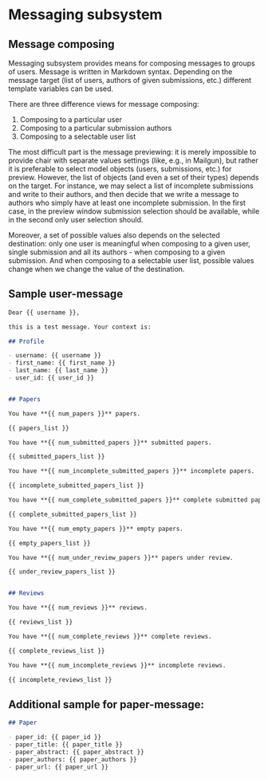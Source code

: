Messaging subsystem
===================

## Message composing

Messaging subsystem provides means for composing messages to groups of users. Message is written in Markdown syntax. 
Depending on the message target (list of users, authors of given submissions, etc.) different template variables
can be used.

There are three difference views for message composing:

1. Composing to a particular user
2. Composing to a particular submission authors
3. Composing to a selectable user list

The most difficult part is the message previewing: it is merely impossible to provide chair with separate values
settings (like, e.g., in Mailgun), but rather it is preferable to select model objects (users, submissions, etc.) for
preview. However, the list of objects (and even a set of their types) depends on the target. For instance, we may
select a list of incomplete submissions and write to their authors, and then decide that we write a message to
authors who simply have at least one incomplete submission. In the first case, in the preview window submission
selection should be available, while in the second only user selection should.

Moreover, a set of possible values also depends on the selected destination: only one user is meaningful when
composing to a given user, single submission and all its authors - when composing to a given submission. And when
composing to a selectable user list, possible values change when we change the value of the destination.

## Sample user-message

```markdown
Dear {{ username }},

this is a test message. Your context is:

## Profile

- username: {{ username }}
- first_name: {{ first_name }}
- last_name: {{ last_name }}
- user_id: {{ user_id }}


## Papers

You have **{{ num_papers }}** papers.

{{ papers_list }}

You have **{{ num_submitted_papers }}** submitted papers.

{{ submitted_papers_list }}

You have **{{ num_incomplete_submitted_papers }}** incomplete papers.

{{ incomplete_submitted_papers_list }}

You have **{{ num_complete_submitted_papers }}** complete submitted papers.

{{ complete_submitted_papers_list }}

You have **{{ num_empty_papers }}** empty papers.

{{ empty_papers_list }}

You have **{{ num_under_review_papers }}** papers under review.

{{ under_review_papers_list }}


## Reviews

You have **{{ num_reviews }}** reviews.

{{ reviews_list }}

You have **{{ num_complete_reviews }}** complete reviews.

{{ complete_reviews_list }}

You have **{{ num_incomplete_reviews }}** incomplete reviews.

{{ incomplete_reviews_list }}
```

## Additional sample for paper-message:

```markdown
## Paper

- paper_id: {{ paper_id }}
- paper_title: {{ paper_title }}
- paper_abstract: {{ paper_abstract }}
- paper_authors: {{ paper_authors }}
- paper_url: {{ paper_url }}
```
